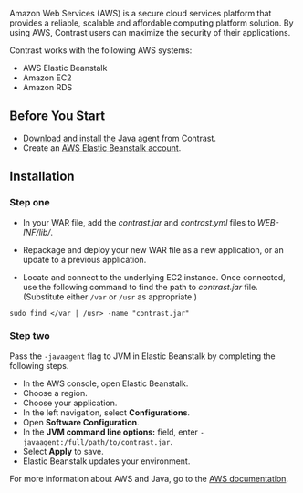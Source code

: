 <!--
title: "Installing on AWS"
description: "AWS installation process"
tags: "java agent installation AWS ebs elasticbeanstalk"
-->

Amazon Web Services (AWS) is a secure cloud services platform that provides a reliable, scalable and affordable computing platform solution. By using AWS, Contrast users can maximize the security of their applications.

Contrast works with the following AWS systems:

* AWS Elastic Beanstalk
* Amazon EC2
* Amazon RDS

## Before You Start 

* [Download and install the Java agent](installation-java.html#java-standard) from Contrast.
* Create an [AWS Elastic Beanstalk account](https://aws.amazon.com/elasticbeanstalk/).

## Installation

### Step one

* In your WAR file, add the *contrast.jar* and *contrast.yml* files to *WEB-INF/lib/*.

* Repackage and deploy your new WAR file as a new application, or an update to a previous application.

* Locate and connect to the underlying EC2 instance. Once connected, use the following command to find the path to *contrast.jar* file. (Substitute either `/var` or `/usr` as appropriate.)

```
sudo find </var | /usr> -name "contrast.jar"
```

### Step two

Pass the `-javaagent` flag to JVM in Elastic Beanstalk by completing the following steps.

* In the AWS console, open Elastic Beanstalk.
* Choose a region.
* Choose your application.
* In the left navigation, select **Configurations**.
* Open **Software Configuration**.
* In the **JVM command line options:** field, enter `-javaagent:/full/path/to/contrast.jar`.
* Select **Apply** to save.
* Elastic Beanstalk updates your environment.

For more information about AWS and Java, go to the [AWS documentation](http://docs.aws.amazon.com/elasticbeanstalk/latest/dg/java-getstarted.html).
